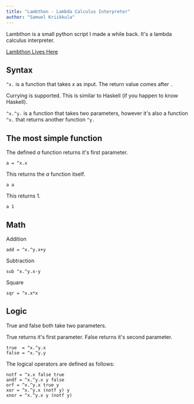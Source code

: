 ```yaml
---
title: "Lambthon - Lambda Calculus Interpreter"
author: "Samuel Kriikkula"
---
```


Lambthon is a small python script I made a while back.
It's a lambda calculus interpreter.

[Lambthon Lives Here](https://gitlab.com/xamn/lambthon)

## Syntax
`^x.` is a function that takes *x* as input. The return value comes after `.`

Currying is supported. This is similar to Haskell (if you happen to know Haskell).

`^x.^y.` is a function that takes two parameters, however it's also a function `^x.` that returns another function `^y.`

## The most simple function
The defined *a* function returns it's first parameter.
```
a = ^x.x
```

This returns the *a* function itself.
```
a a
```

This returns 1.
```
a 1
```

## Math
Addition
```
add = ^x.^y.x+y
```

Subtraction
```
sub ^x.^y.x-y
```

Square
```
sqr = ^x.x*x
```

## Logic
True and false both take two parameters.

True returns it's first parameter.
False returns it's second parameter.
```
true  = ^x.^y.x
false = ^x.^y.y
```

The logical operators are defined as follows:
```
notf = ^x.x false true
andf = ^x.^y.x y false
orf = ^x.^y.x true y
xor = ^x.^y.x (notf y) y
xnor = ^x.^y.x y (notf y)
```